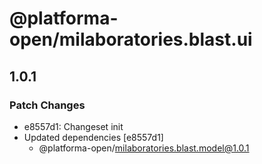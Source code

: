 # @platforma-open/milaboratories.blast.ui

## 1.0.1

### Patch Changes

- e8557d1: Changeset init
- Updated dependencies [e8557d1]
  - @platforma-open/milaboratories.blast.model@1.0.1
